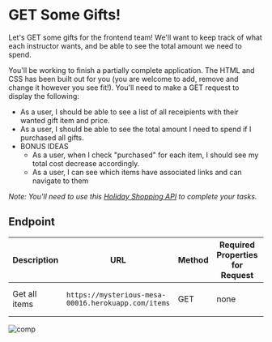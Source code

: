 # GET Some Gifts!

Let's GET some gifts for the frontend team! We'll want to keep track of what each instructor wants, and be able to see the total amount we need to spend. 

You'll be working to finish a partially complete application. The HTML and CSS has been built out for you (you are welcome to add, remove and change it however you see fit!). You'll need to make a GET request to display the following: 
* As a user, I should be able to see a list of all receipients with their wanted gift item and price. 
* As a user, I should be able to see the total amount I need to spend if I purchased all gifts. 
* BONUS IDEAS
  * As a user, when I check "purchased" for each item, I should see my total cost decrease accordingly.
  * As a user, I can see which items have associated links and can navigate to them

_Note: You'll need to use this [Holiday Shopping API](https://mysterious-mesa-00016.herokuapp.com/items) to complete your tasks._


## Endpoint

| Description | URL | Method | Required Properties for Request | Sample Successful Response |
|----------|-----|--------|---------------------|-----------------|
| Get all items |`https://mysterious-mesa-00016.herokuapp.com/items`| GET  | none | An array containing all items |


![comp](https://github.com/turingschool-examples/get-some-gifts/blob/main/images/giftlist.png)
